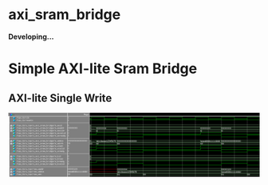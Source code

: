 # axi_sram_bridge

**Developing...**


# Simple AXI-lite Sram Bridge


## AXI-lite Single Write


![axi_sram_bridge_single_write](https://github.com/whensungoesdown/whensungoesdown.github.io/raw/main/_posts/axi_sram_bridge_single_write.png)






